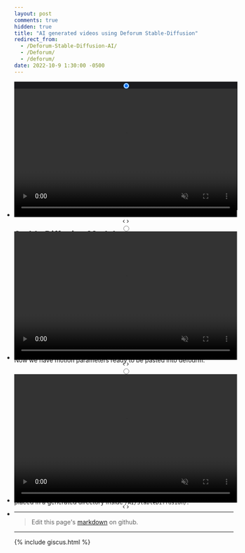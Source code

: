 ```yaml
---
layout: post
comments: true
hidden: true
title: "AI generated videos using Deforum Stable-Diffusion"
redirect_from:
  - /Deforum-Stable-Diffusion-AI/
  - /Deforum/
  - /deforum/
date: 2022-10-9 1:30:00 -0500
---
```

<content id="meta">Simple and quick Deforum setup for easily creating 2D or 3D animations for free with stable diffusion on google collab. Download the latest Stable Diffusion .ckpt model and place it in /AI/models/ in the root of your google drive.</content>
<center>
  <style>
   #meta {
    visibility: hidden;
    display: none;
  }
  .slides {
    padding: 0;
    width: 512.5px;
    height: 295px;
    display: block;
    margin: 0 auto;
    position: relative;
    background-color: rgb(27, 27, 30);
  }

  .slides * {
    user-select: none;
    -ms-user-select: none;
    -moz-user-select: none;
    -khtml-user-select: none;
    -webkit-user-select: none;
    -webkit-touch-callout: none;
  }

  .slides input { display: none; }

  .slide-container { display: block; }

  .slide {
    top: 0;
    opacity: 0;
    width: 513px;
    height: 295px;
    display: block;
    position: absolute;

    transform: scale(0);

    transition: all .7s ease-in-out;
  }

  .slide img {
    width: 100%;
    height: 100%;
  }

  .nav label {
    width: 200px;
    height: 100%;
    display: none;
    position: absolute;
          opacity: 0;
    z-index: 9;
    cursor: pointer;

    transition: opacity .2s;

    color: #000;
    font-size: 100pt;
    text-align: center;
    line-height: 380px;
    font-family: "Varela Round", sans-serif;
    background-color: transparent;
    text-shadow: 0px 0px 15px rgb(119, 119, 119);
  }

  .slide:hover + .nav label { opacity: 0.0; }

  .nav label:hover { opacity: 0.0; }

  .nav .next { right: 0; }

  input:checked + .slide-container  .slide {
    opacity: 1;

    transform: scale(1);

    transition: opacity 1s ease-in-out;
  }

  input:checked + .slide-container .nav label { display: block; }

  .nav-dots {
        width: 100%;
        bottom: 9px;
        height: 11px;
        display: block;
        position: absolute;
        text-align: center;
  }

  .nav-dots .nav-dot {
        top: -5px;
        width: 11px;
        height: 11px;
        margin: 0 4px;
        position: relative;
        border-radius: 100%;
        display: inline-block;
        background-color: rgba(0, 0, 0, 0.6);
  z-index: 12;
  }

  .nav-dots .nav-dot:hover {
        cursor: pointer;
        background-color: rgba(0, 0, 0, 0.8);
  z-index: 11;
  transform: scale(1.3);
  }

  input#img-1:checked ~ .nav-dots label#img-dot-1,
  input#img-2:checked ~ .nav-dots label#img-dot-2,
  input#img-3:checked ~ .nav-dots label#img-dot-3 {
  z-index: 10;
        background: rgba(0, 0, 0, 0.8);
  }
  </style>
  <ul class="slides">
    <input type="radio" name="radio-btn" id="img-1" checked>
    <li class="slide-container">
      <div class="slide">
        <video id="video1" width="512px" height="100%;" autoplay="" loop="" muted="muted"><source src="https://thumbs.gfycat.com/VainAchingAmoeba-mobile.mp4" type="video/mp4"> The means in which this content is displayed is of an unsupported nature, try using a different browser or disabling content restrction extensions that block the html video tag</video>
      </div>
      <div class="nav">
        <label for="img-6" class="prev">‹</label> <label for="img-2" class="next">›</label>
      </div>
    </li><input type="radio" name="radio-btn" id="img-2">
    <li class="slide-container">
      <div class="slide">
        <video id="video1" width="512px" height="100%;" autoplay="" loop="" muted="muted"><source src="https://thumbs.gfycat.com/PlaintiveComfortableAngelwingmussel-mobile.mp4" type="video/mp4"> Your browser does not support the video tag.</video>
      </div>
      <div class="nav">
        <label for="img-1" class="prev">‹</label> <label for="img-3" class="next">›</label>
      </div>
    </li><input type="radio" name="radio-btn" id="img-3">
    <li class="slide-container">
      <div class="slide">
        <video id="video1" width="512px" height="100%;" autoplay="" loop="" muted="muted"><source src="https://thumbs.gfycat.com/SplendidAptIndianpangolin-mobile.mp4" type="video/mp4"> Your browser does not support the video tag.</video>
      </div>
      <div class="nav">
        <label for="img-3" class="prev">‹</label> <label for="img-1" class="next">›</label>
      </div>
    </li>
    <li class="nav-dots"><label for="img-1" class="nav-dot" id="img-dot-1"></label> <label for="img-2" class="nav-dot" id="img-dot-2"></label> <label for="img-3" class="nav-dot" id="img-dot-3"></label></li>
  </ul>
</center>

---

## Stable Diffusion Model:

Download the latest Stable Diffusion `.ckpt` [model](https://cyberes.github.io/stable-diffusion-models/#models) and place it in `/AI/models/` in the root of your google drive.

## Motion parameters Config:

Motion parameters [collab](https://colab.research.google.com/github/pharmapsychotic/ai-notebooks/blob/main/pharmapsychotic_AnimationPreview.ipynb#scrollTo=Gkc0gKf1q7ha).


1. Change animation mode to either 2D or 3D.
2. Turn up wiggle frames to 3000.
3. Change `init_image` to an image file to use as a reference for creating the animation.

`Runtime` > `Run all`

Now we have motion parameters ready to be pasted into defourm:

## Deforum Config:

Deforum [collab](https://colab.research.google.com/github/deforum/stable-diffusion/blob/main/Deforum_Stable_Diffusion.ipynb#scrollTo=qH74gBWDd2oq).

1. Change animation mode to the one used earlier (2D or 3D).

2. In the Animation Settings section, paste in motion parameters from the motion preview from `angle` - `rot_3d_z`.

3. Set `strength_schedule` parameter as: `0: (.1*(sin(t/20)+ 5))`.

4. Set animation prompts, prompt weights, and width/height of each image. 

`Runtime` > `Run all`

Connect with google drive when prompted. Frames and settings files will be placed in a generated directory inside `/AI/StableDiffusion/`.

---

> Edit this page's <a href="https://github.com/JakeTurner616/JakeTurner616.github.io/blob/main/{{page.path}}">markdown</a> on github.

---

{% include giscus.html %}

  

